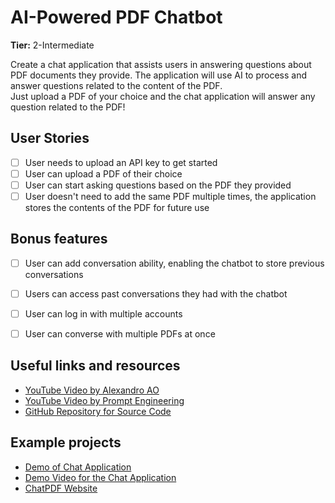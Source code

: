 # AI-Powered PDF Chatbot

**Tier:** 2-Intermediate

Create a chat application that assists users in answering questions about PDF documents they provide. The application will use AI to process and answer questions related to the content of the PDF.
<br />
Just upload a PDF of your choice and the chat application will answer any question related to the PDF!

## User Stories

-   [ ] User needs to upload an API key to get started
-   [ ] User can upload a PDF of their choice
-   [ ] User can start asking questions based on the PDF they provided
-   [ ] User doesn't need to add the same PDF multiple times, the application stores the contents of the PDF for future use

## Bonus features

-   [ ] User can add conversation ability, enabling the chatbot to store previous conversations
-   [ ] Users can access past conversations they had with the chatbot
-   [ ] User can log in with multiple accounts
-   [ ] User can converse with multiple PDFs at once


## Useful links and resources

-   [YouTube Video by Alexandro AO](https://www.youtube.com/watch?v=wUAUdEw5oxM&t=851s&ab_channel=AlejandroAO-Software%26Ai)
-   [YouTube Video by Prompt Engineering](https://www.youtube.com/watch?v=RIWbalZ7sTo&ab_channel=PromptEngineering)
-   [GitHub Repository for Source Code](https://github.com/ajinkode/PDFWizard)

## Example projects

-   [Demo of Chat Application](https://pdfwizard.streamlit.app/)
-   [Demo Video for the Chat Application](https://github.com/ajinkode/PDFWizard/assets/127986789/c5bc701d-a778-4ced-9b07-66e829a8885b)
-   [ChatPDF Website](https://www.chatpdf.com/)